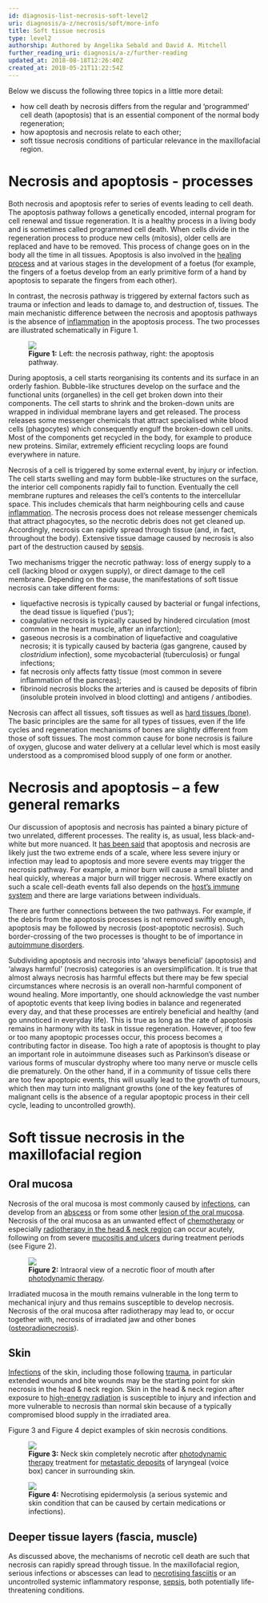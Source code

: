 ```yaml
---
id: diagnosis-list-necrosis-soft-level2
uri: diagnosis/a-z/necrosis/soft/more-info
title: Soft tissue necrosis
type: level2
authorship: Authored by Angelika Sebald and David A. Mitchell
further_reading_uri: diagnosis/a-z/further-reading
updated_at: 2018-08-18T12:26:40Z
created_at: 2018-05-21T11:22:54Z
---
```


<p>Below we discuss the following three topics in a little more
    detail:</p>
<ul>
    <li>how cell death by necrosis differs from the regular and ‘programmed’
        cell death (apoptosis) that is an essential component
        of the normal body regeneration;</li>
    <li>how apoptosis and necrosis relate to each other;</li>
    <li>soft tissue necrosis conditions of particular relevance in
        the maxillofacial region.</li>
</ul>
<h1 id="necrosis-and-apoptosis-processes">Necrosis and apoptosis - processes</h1>
<p>Both necrosis and apoptosis refer to series of events leading
    to cell death. The apoptosis pathway follows a genetically
    encoded, internal program for cell renewal and tissue regeneration.
    It is a healthy process in a living body and is sometimes
    called programmed cell death. When cells divide in the regeneration
    process to produce new cells (mitosis), older cells are replaced
    and have to be removed. This process of change goes on in
    the body all the time in all tissues. Apoptosis is also involved
    in the <a href="/treatment/other/medication/inflammation/more-info">healing process</a>    and at various stages in the development of a foetus (for
    example, the fingers of a foetus develop from an early primitive
    form of a hand by apoptosis to separate the fingers from
    each other).</p>
<p>In contrast, the necrosis pathway is triggered by external factors
    such as trauma or infection and leads to damage to, and destruction
    of, tissues. The main mechanistic difference between the
    necrosis and apoptosis pathways is the absence of <a href="/treatment/other/medication/inflammation/more-info">inflammation</a>    in the apoptosis process. The two processes are illustrated
    schematically in Figure 1.</p>
<figure><img src="/diagnosis-list-necrosis-soft-level2-figure1.png">
    <figcaption><strong>Figure 1:</strong> Left: the necrosis pathway, right:
        the apoptosis pathway.</figcaption>
</figure>
<p>During apoptosis, a cell starts reorganising its contents and
    its surface in an orderly fashion. Bubble-like structures
    develop on the surface and the functional units (organelles)
    in the cell get broken down into their components. The cell
    starts to shrink and the broken-down units are wrapped in
    individual membrane layers and get released. The process
    releases some messenger chemicals that attract specialised
    white blood cells (phagocytes) which consequently engulf
    the broken-down cell units. Most of the components get recycled
    in the body, for example to produce new proteins. Similar,
    extremely efficient recycling loops are found everywhere
    in nature.</p>
<p>Necrosis of a cell is triggered by some external event, by injury
    or infection. The cell starts swelling and may form bubble-like
    structures on the surface, the interior cell components rapidly
    fail to function. Eventually the cell membrane ruptures and
    releases the cell’s contents to the intercellular space.
    This includes chemicals that harm neighbouring cells and
    cause <a href="/treatment/other/medication/inflammation/more-info">inflammation</a>.
    The necrosis process does not release messenger chemicals
    that attract phagocytes, so the necrotic debris does not
    get cleaned up. Accordingly, necrosis can rapidly spread
    through tissue (and, in fact, throughout the body). Extensive
    tissue damage caused by necrosis is also part of the destruction
    caused by <a href="/diagnosis/a-z/infection/detailed">sepsis</a>.</p>
<p>Two mechanisms trigger the necrotic pathway: loss of energy supply
    to a cell (lacking blood or oxygen supply), or direct damage
    to the cell membrane. Depending on the cause, the manifestations
    of soft tissue necrosis can take different forms:</p>
<ul>
    <li>liquefactive necrosis is typically caused by bacterial or
        fungal infections, the dead tissue is liquefied (‘pus’);</li>
    <li>coagulative necrosis is typically caused by hindered circulation
        (most common in the heart muscle, after an infarction);</li>
    <li>gaseous necrosis is a combination of liquefactive and coagulative
        necrosis; it is typically caused by bacteria (gas gangrene,
        caused by <i>clostridium</i> infection), some mycobacterial
        (tuberculosis) or fungal infections;</li>
    <li>fat necrosis only affects fatty tissue (most common in severe
        inflammation of the pancreas);</li>
    <li>fibrinoid necrosis blocks the arteries and is caused be deposits
        of fibrin (insoluble protein involved in blood clotting)
        and antigens / antibodies.</li>
</ul>
<p>Necrosis can affect all tissues, soft tissues as well as <a href="/diagnosis/a-z/necrosis/hard">hard tissues (bone)</a>.
    The basic principles are the same for all types of tissues,
    even if the life cycles and regeneration mechanisms of bones
    are slightly different from those of soft tissues. The most
    common cause for bone necrosis is failure of oxygen, glucose
    and water delivery at a cellular level which is most easily
    understood as a compromised blood supply of one form or another.</p>
<h1 id="necrosis-and-apoptosis--a-few-general-remarks">Necrosis and apoptosis – a few general remarks</h1>
<p>Our discussion of apoptosis and necrosis has painted a binary
    picture of two unrelated, different processes. The reality
    is, as usual, less black-and-white but more nuanced. It
    <a href="/diagnosis/a-z/further-reading">has been said</a> that apoptosis and necrosis are likely
        just the two extreme ends of a scale, where less severe
        injury or infection may lead to apoptosis and more severe
        events may trigger the necrosis pathway. For example,
        a minor burn will cause a small blister and heal quickly,
        whereas a major burn will trigger necrosis. Where exactly
        on such a scale cell-death events fall also depends on
        the <a href="/treatment/other/medication/inflammation/more-info">host’s immune system</a>        and there are large variations between individuals.</p>
<p>There are further connections between the two pathways. For example,
    if the debris from the apoptosis processes is not removed
    swiftly enough, apoptosis may be followed by necrosis (post-apoptotic
    necrosis). Such border-crossing of the two processes is thought
    to be of importance in <a href="/treatment/other/medication/inflammation/detailed">autoimmune disorders</a>.
     </p>
<p>Subdividing apoptosis and necrosis into ‘always beneficial’ (apoptosis)
    and ‘always harmful’ (necrosis) categories is an oversimplification.
    It is true that almost always necrosis has harmful effects
    but there may be few special circumstances where necrosis
    is an overall non-harmful component of wound healing. More
    importantly, one should acknowledge the vast number of apoptotic
    events that keep living bodies in balance and regenerated
    every day, and that these processes are entirely beneficial
    and healthy (and go unnoticed in everyday life). This is
    true as long as the rate of apoptosis remains in harmony
    with its task in tissue regeneration. However, if too few
    or too many apoptopic processes occur, this process becomes
    a contributing factor in disease. Too high a rate of apoptosis
    is thought to play an important role in autoimmune diseases
    such as Parkinson’s disease or various forms of muscular
    dystrophy where too many nerve or muscle cells die prematurely.
    On the other hand, if in a community of tissue cells there
    are too few apoptopic events, this will usually lead to the
    growth of tumours, which then may turn into malignant growths
    (one of the key features of malignant cells is the absence
    of a regular apoptopic process in their cell cycle, leading
    to uncontrolled growth).</p>
<h1 id="soft-tissue-necrosis-in-the-maxillofacial-region">Soft tissue necrosis in the maxillofacial region</h1>
<h2>Oral mucosa</h2>
<p>Necrosis of the oral mucosa is most commonly caused by <a href="/diagnosis/a-z/infection">infections</a>,
    can develop from an <a href="/diagnosis/a-z/abscess">abscess</a>    or from some other <a href="/diagnosis/a-z/oral-mucosal-lesion">lesion of the oral mucosa</a>.
    Necrosis of the oral mucosa as an unwanted effect of <a href="/treatment/chemotherapy">chemotherapy</a>    or especially <a href="/treatment/radiotherapy">radiotherapy in the head &amp; neck region</a>    can occur acutely, following on from severe <a href="/diagnosis/a-z/oral-mucosal-lesion">mucositis and ulcers</a>    during treatment periods (see Figure 2).</p>
<figure><img src="/diagnosis-list-necrosis-soft-level2-figure2.jpg">
    <figcaption><strong>Figure 2:</strong> Intraoral view of a necrotic floor
        of mouth after <a href="/treatment/other/photodynamic-therapy">photodynamic therapy</a>.</figcaption>
</figure>
<p>Irradiated mucosa in the mouth remains vulnerable in the long
    term to mechanical injury and thus remains susceptible to
    develop necrosis. Necrosis of the oral mucosa after radiotherapy
    may lead to, or occur together with, necrosis of irradiated
    jaw and other bones (<a href="/diagnosis/a-z/necrosis/hard">osteoradionecrosis</a>).</p>
<h2>Skin</h2>
<p><a href="/diagnosis/a-z/infection">Infections</a> of the skin,
    including those following <a href="/diagnosis/a-z/damage/getting-started">trauma</a>,
    in particular extended wounds and bite wounds may be the
    starting point for skin necrosis in the head &amp; neck region.
    Skin in the head &amp; neck region after exposure to <a href="/treatment/radiotherapy">high-energy radiation</a>    is susceptible to injury and infection and more vulnerable
    to necrosis than normal skin because of a typically compromised
    blood supply in the irradiated area.</p>
<p>Figure 3 and Figure 4 depict examples of skin necrosis conditions.</p>
<figure><img src="/diagnosis-list-necrosis-soft-level2-figure3.jpg">
    <figcaption><strong>Figure 3:</strong> Neck skin completely necrotic
        after <a href="/treatment/other/photodynamic-therapy">photodynamic therapy</a>        treatment for <a href="/diagnosis/a-z/tumour/metastases">metastatic deposits</a>        of laryngeal (voice box) cancer in surrounding skin.</figcaption>
</figure>
<figure><img src="/diagnosis-list-necrosis-soft-level2-figure4.jpg">
    <figcaption><strong>Figure 4:</strong> Necrotising epidermolysis (a serious
        systemic and skin condition that can be caused by certain
        medications or infections).</figcaption>
</figure>
<h2>Deeper tissue layers (fascia, muscle)</h2>
<p>As discussed above, the mechanisms of necrotic cell death are
    such that necrosis can rapidly spread through tissue. In
    the maxillofacial region, serious infections or abscesses
    can lead to <a href="/diagnosis/a-z/abscess/detailed">necrotising fasciitis</a>    or an uncontrolled systemic inflammatory response, <a href="/diagnosis/a-z/infection/detailed">sepsis</a>,
    both potentially life-threatening conditions.</p>
